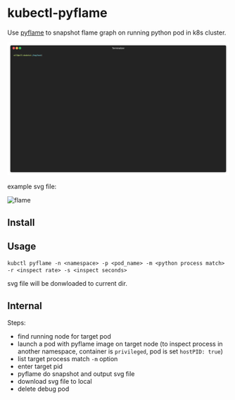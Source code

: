 # kubectl-pyflame

Use [pyflame](https://github.com/uber/pyflame) to snapshot flame graph on running python pod in k8s cluster.

![demo](pics/demo.gif)

example svg file:

![flame](https://cloud.githubusercontent.com/assets/2734/17949703/8ef7d08c-6a0b-11e6-8bbd-41f82086d862.png)

## Install


## Usage

    kubctl pyflame -n <namespace> -p <pod_name> -m <python process match> -r <inspect rate> -s <inspect seconds>

svg file will be donwloaded to current dir.


## Internal

Steps:

- find running node for target pod
- launch a pod with pyflame image on target node (to inspect process in another namespace, container is `privileged`, pod is set `hostPID: true`)
- list target process match `-m` option
- enter target pid
- pyflame do snapshot and output svg file
- download svg file to local
- delete debug pod
